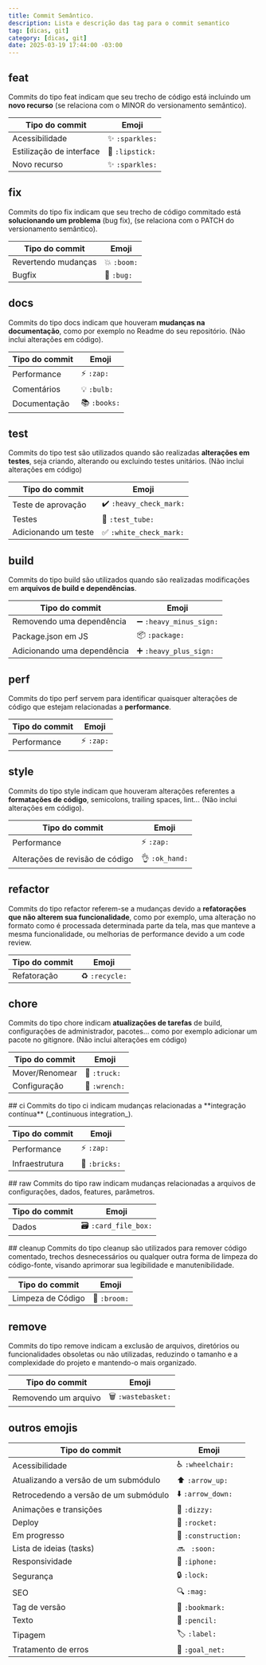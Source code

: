 ```yaml
---
title: Commit Semântico.
description: Lista e descrição das tag para o commit semantico
tag: [dicas, git]
category: [dicas, git]
date: 2025-03-19 17:44:00 -03:00
---
```


## feat

Commits do tipo feat indicam que seu trecho de código está incluindo um **novo recurso** (se relaciona com o MINOR do versionamento semântico).

<table>
	  <thead>
	    <tr>
	      <th>Tipo do commit</th>
	      <th>Emoji</th>
	    </tr>
	  </thead>
	 <tbody>
		 <tr>
	      <td>Acessibilidade</td>
	      <td>✨ <code>:sparkles:</code></td>
	    </tr>
	    <tr>
	    <td>Estilização de interface</td>
	    <td>💄 <code>:lipstick:</code></td>
		</tr>
		<td>Novo recurso</td>
	    <td>✨ <code>:sparkles:</code></td>
	 </tbody>
 </table>

## fix

Commits do tipo fix indicam que seu trecho de código commitado está **solucionando um problema** (bug fix), (se relaciona com o PATCH do versionamento semântico).

<table>
	  <thead>
	    <tr>
	      <th>Tipo do commit</th>
	      <th>Emoji</th>
	    </tr>
	  </thead>
	 <tbody>
		 <tr>
		      <td>Revertendo mudanças</td>
		      <td>💥 <code>:boom:</code></td>
	    </tr>
	    <tr>
	          <td>Bugfix</td>
		      <td>🐛 <code>:bug:</code></td>
		</tr>
	 </tbody>
 </table>

## docs

Commits do tipo docs indicam que houveram **mudanças na documentação**, como por exemplo no Readme do seu repositório. (Não inclui alterações em código).

  <table>
	  <thead>
	    <tr>
	      <th>Tipo do commit</th>
	      <th>Emoji</th>
	    </tr>
	  </thead>
	 <tbody>
		 <tr>
	      <td>Performance</td>
	      <td>⚡ <code>:zap:</code></td>
	    </tr>
	    <tr>
	      <td>Comentários</td>
	      <td>💡 <code>:bulb:</code></td>
	    </tr>
	    <tr>
	      <td>Documentação</td>
	      <td>📚 <code>:books:</code></td>
	    </tr>
	 </tbody>
 </table>

## test

Commits do tipo test são utilizados quando são realizadas **alterações em testes**, seja criando, alterando ou excluindo testes unitários. (Não inclui alterações em código)

<table>
	  <thead>
	    <tr>
	      <th>Tipo do commit</th>
	      <th>Emoji</th>
	    </tr>
	  </thead>
	 <tbody>
		<tr>
		    <td>Teste de aprovação</td>
		    <td>✔️ <code>:heavy_check_mark:</code></td>
	    </tr>
	    <tr>
	      <td>Testes</td>
	      <td>🧪 <code>:test_tube:</code></td>
	    </tr>
		<tr>
		   <td>Adicionando um teste</td>
		   <td>✅ <code>:white_check_mark:</code></td>
	      </tr>
	 </tbody>
 </table>

## build

Commits do tipo build são utilizados quando são realizadas modificações em **arquivos de build e dependências**.

 <table>
	  <thead>
	    <tr>
	      <th>Tipo do commit</th>
	      <th>Emoji</th>
	    </tr>
	  </thead>
	 <tbody>
		 <tr>
		      <td>Removendo uma dependência</td>
		      <td>➖ <code>:heavy_minus_sign:</code></td>
	    </tr>
	    <tr>
	          <td>Package.json em JS</td>
		      <td>📦 <code>:package:</code></td>
		</tr>
		<tr>
		      <td>Adicionando uma dependência</td>
		      <td>➕ <code>:heavy_plus_sign:</code></td>
	    </tr>
	 </tbody>
 </table>

## perf

Commits do tipo perf servem para identificar quaisquer alterações de código que estejam relacionadas a **performance**.

  <table>
	  <thead>
	    <tr>
	      <th>Tipo do commit</th>
	      <th>Emoji</th>
	    </tr>
	  </thead>
	 <tbody>
	      <td>Performance</td>
	      <td>⚡ <code>:zap:</code></td>
	 </tbody>
 </table>

## style

Commits do tipo style indicam que houveram alterações referentes a **formatações de código**, semicolons, trailing spaces, lint... (Não inclui alterações em código).

  <table>
	  <thead>
	    <tr>
	      <th>Tipo do commit</th>
	      <th>Emoji</th>
	    </tr>
	  </thead>
	 <tbody>
		 <tr>
	      <td>Performance</td>
	      <td>⚡ <code>:zap:</code></td>
	      </tr>
	      <tr>
	        <td>Alterações de revisão de código</td>
		    <td>👌 <code>:ok_hand:</code></td>
		 </tr>
	 </tbody>
 </table>

## refactor

Commits do tipo refactor referem-se a mudanças devido a **refatorações que não alterem sua funcionalidade**, como por exemplo, uma alteração no formato como é processada determinada parte da tela, mas que manteve a mesma funcionalidade, ou melhorias de performance devido a um code review.

  <table>
	  <thead>
	    <tr>
	      <th>Tipo do commit</th>
	      <th>Emoji</th>
	    </tr>
	  </thead>
	 <tbody>
        <td>Refatoração</td>
        <td>♻️ <code>:recycle:</code></td>
	 </tbody>
 </table>

## chore

Commits do tipo chore indicam **atualizações de tarefas** de build, configurações de administrador, pacotes... como por exemplo adicionar um pacote no gitignore. (Não inclui alterações em código)

  <table>
	  <thead>
	    <tr>
	      <th>Tipo do commit</th>
	      <th>Emoji</th>
	    </tr>
	  </thead>
	 <tbody>
		 <tr>
	      <td>Mover/Renomear</td>
	      <td>🚚 <code>:truck:</code></td>
	    </tr>
	    <tr>
	      <td>Configuração</td>
	      <td>🔧 <code>:wrench:</code></td>
	    </tr>
	 </tbody>
 </table>
## ci
Commits do tipo ci indicam mudanças relacionadas a **integração contínua** (_continuous integration_).
  <table>
	  <thead>
	    <tr>
	      <th>Tipo do commit</th>
	      <th>Emoji</th>
	    </tr>
	  </thead>
	 <tbody>
		 <tr>
	      <td>Performance</td>
	      <td>⚡ <code>:zap:</code></td>
	      </tr>
	      <tr>
	      <td>Infraestrutura</td>
	      <td>🧱 <code>:bricks:</code></td>
	      </tr>
	 </tbody>
 </table>
## raw
Commits do tipo raw indicam mudanças relacionadas a arquivos de configurações, dados, features, parâmetros.
<table>
	  <thead>
	    <tr>
	      <th>Tipo do commit</th>
	      <th>Emoji</th>
	    </tr>
	  </thead>
	 <tbody>
		 <tr>
	      <td>Dados</td>
	      <td>🗃️ <code>:card_file_box:</code></td>
	    </tr>
	 </tbody>
 </table>
## cleanup
Commits do tipo cleanup são utilizados para remover código comentado, trechos desnecessários ou qualquer outra forma de limpeza do código-fonte, visando aprimorar sua legibilidade e manutenibilidade.
 <table>
	  <thead>
	    <tr>
	      <th>Tipo do commit</th>
	      <th>Emoji</th>
	    </tr>
	  </thead>
	 <tbody>
	      <td>Limpeza de Código</td>
	      <td>🧹 <code>:broom:</code></td>
	 </tbody>
 </table>

## remove

Commits do tipo remove indicam a exclusão de arquivos, diretórios ou funcionalidades obsoletas ou não utilizadas, reduzindo o tamanho e a complexidade do projeto e mantendo-o mais organizado.

 <table>
	  <thead>
	    <tr>
	      <th>Tipo do commit</th>
	      <th>Emoji</th>
	    </tr>
	  </thead>
	 <tbody>
		 <tr>
		      <td>Removendo um arquivo</td>
		      <td>🗑️ <code>:wastebasket:</code></td>
	    </tr>
	 </tbody>
 </table>

## outros emojis

<table>
  <thead>
    <tr>
      <th>Tipo do commit</th>
      <th>Emoji</th>
    </tr>
  </thead>
 <tbody>
    <tr>
      <td>Acessibilidade</td>
      <td>♿ <code>:wheelchair:</code></td>
    </tr>
    <tr>
      <td>Atualizando a versão de um submódulo</td>
      <td>⬆️ <code>:arrow_up:</code></td>
    </tr>
    <tr>
      <td>Retrocedendo a versão de um submódulo</td>
      <td>⬇️ <code>:arrow_down:</code></td>
    </tr>
    <tr>
      <td>Animações e transições</td>
      <td>💫 <code>:dizzy:</code></td>
    </tr>
    <tr>
      <td>Deploy</td>
      <td>🚀 <code>:rocket:</code></td>
    </tr>
    <tr>
      <td>Em progresso</td>
      <td>🚧 <code>:construction:</code></td>
    </tr>
    <tr>
      <td>Lista de ideias (tasks)</td>
      <td>🔜 <code> :soon: </code></td>
    </tr>
    <tr>
      <td>Responsividade</td>
      <td>📱 <code>:iphone:</code></td>
    </tr>
    <tr>
      <td>Segurança</td>
      <td>🔒️ <code>:lock:</code></td>
    </tr>
    <tr>
      <td>SEO</td>
      <td>🔍️ <code>:mag:</code></td>
    </tr>
    <tr>
      <td>Tag de versão</td>
      <td>🔖 <code>:bookmark:</code></td>
    </tr>
    <tr>
      <td>Texto</td>
      <td>📝 <code>:pencil:</code></td>
    </tr>
    <tr>
      <td>Tipagem</td>
      <td>🏷️ <code>:label:</code></td>
    </tr>
    <tr>
      <td>Tratamento de erros</td>
      <td>🥅 <code>:goal_net:</code></td>
    </tr>
  </tbody>
</table>
